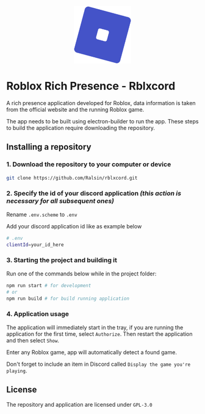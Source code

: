 <center>
  <a href="https://github.com/Ralsin/rblxcord">
    <img style="width: 150px;" alt="Project logo" src="https://raw.githubusercontent.com/Ralsin/rblxcord/main/src/media/rblxcord.png" />
  </a>
</center>

# Roblox Rich Presence - Rblxcord

A rich presence application developed for Roblox, data information is taken from the official website and the running Roblox game.

The app needs to be built using electron-builder to run the app.
These steps to build the application require downloading the repository.

## Installing a repository

### 1. Download the repository to your computer or device

```bash
git clone https://github.com/Ralsin/rblxcord.git
```

### 2. Specify the id of your discord application _(this action is necessary for all subsequent ones)_

Rename `.env.scheme` to `.env`

Add your discord application id like as example below

```bash
# .env
clientId=your_id_here
```

### 3. Starting the project and building it

Run one of the commands below while in the project folder:

```bash
npm run start # for development
# or
npm run build # for build running application
```

### 4. Application usage

The application will immediately start in the tray, if you are running the application for the first time, select `Authorize`.
Then restart the application and then select `Show`.

Enter any Roblox game, app will automatically detect a found game.

Don't forget to include an item in Discord called `Display the game you're playing`.

## License

The repository and application are licensed under `GPL-3.0`
